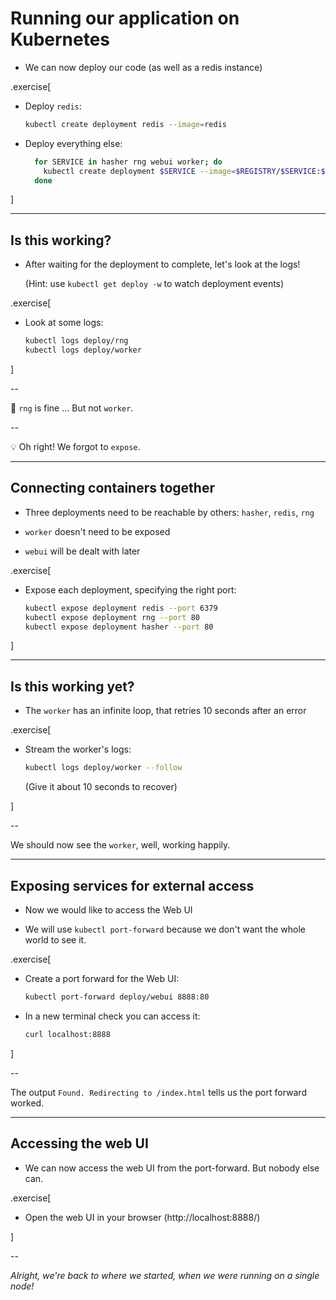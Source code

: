 # Running our application on Kubernetes

- We can now deploy our code (as well as a redis instance)

.exercise[

- Deploy `redis`:
  ```bash
  kubectl create deployment redis --image=redis
  ```

- Deploy everything else:
  ```bash
    for SERVICE in hasher rng webui worker; do
      kubectl create deployment $SERVICE --image=$REGISTRY/$SERVICE:$TAG
    done
  ```

]

---

## Is this working?

- After waiting for the deployment to complete, let's look at the logs!

  (Hint: use `kubectl get deploy -w` to watch deployment events)

.exercise[

<!-- ```hide
kubectl wait deploy/rng --for condition=available
kubectl wait deploy/worker --for condition=available
``` -->

- Look at some logs:
  ```bash
  kubectl logs deploy/rng
  kubectl logs deploy/worker
  ```

]

--

🤔 `rng` is fine ... But not `worker`.

--

💡 Oh right! We forgot to `expose`.

---

## Connecting containers together

- Three deployments need to be reachable by others: `hasher`, `redis`, `rng`

- `worker` doesn't need to be exposed

- `webui` will be dealt with later

.exercise[

- Expose each deployment, specifying the right port:
  ```bash
  kubectl expose deployment redis --port 6379
  kubectl expose deployment rng --port 80
  kubectl expose deployment hasher --port 80
  ```

]

---

## Is this working yet?

- The `worker` has an infinite loop, that retries 10 seconds after an error

.exercise[

- Stream the worker's logs:
  ```bash
  kubectl logs deploy/worker --follow
  ```

  (Give it about 10 seconds to recover)

<!--
```wait units of work done, updating hash counter```
```keys ^C```
-->

]

--

We should now see the `worker`, well, working happily.

---

## Exposing services for external access

- Now we would like to access the Web UI

- We will use `kubectl port-forward` because we don't want the whole world to see it.

.exercise[

- Create a port forward for the Web UI:
  ```bash
  kubectl port-forward deploy/webui 8888:80
  ```
- In a new terminal check you can access it:
  ```bash
  curl localhost:8888
  ```
]

--

The output `Found. Redirecting to /index.html` tells us the port forward worked.

---

## Accessing the web UI

- We can now access the web UI from the port-forward. But nobody else can.

.exercise[

- Open the web UI in your browser (http://localhost:8888/)

<!-- ```open http://node1:3xxxx/``` -->

]

--

*Alright, we're back to where we started, when we were running on a single node!*
